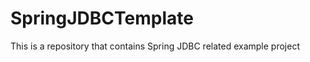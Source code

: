 SpringJDBCTemplate
==================

This is a repository that contains Spring JDBC related example project
